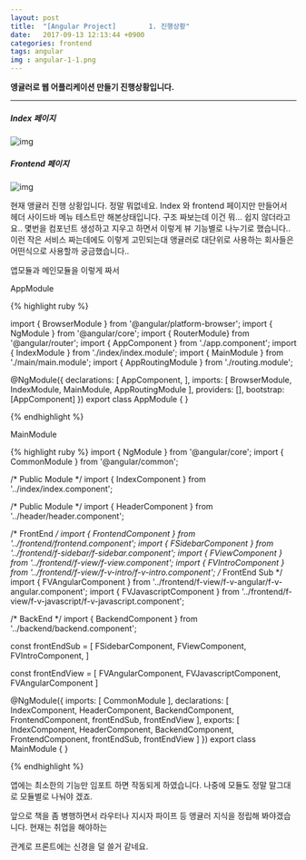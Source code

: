 ```yaml
---
layout: post
title:  "[Angular Project]        1. 진행상황"
date:   2017-09-13 12:13:44 +0900
categories: frontend
tags: angular
img : angular-1-1.png
---
```


**엥귤러로 웹 어플리케이션 만들기 진행상황입니다.**

---

##### Index 페이지

![img]({{baseurl}}/assets/res/frontend/angular-1-1.png)

##### Frontend 페이지

![img]({{baseurl}}/assets/res/frontend/angular-1-2.png)


현재 앵귤러 진행 상황입니다.  정말 뭐없네요. Index 와 frontend 페이지만 만들어서 헤더 사이드바 메뉴 테스트만 해본상태입니다.
구조 짜보는데 이건 뭐... 쉽지 않더라고요.. 몇번을 컴포넌트 생성하고 지우고 하면서
이렇게 뷰 기능별로 나누기로 했습니다..
이런 작은 서비스 짜는데에도 이렇게 고민되는대 앵귤러로 대단위로 사용하는 회사들은 어떤식으로 사용할까 궁금했습니다..

앱모듈과 메인모듈을 이렇게 짜서


AppModule

{% highlight ruby %}

import { BrowserModule } from '@angular/platform-browser';
import { NgModule } from '@angular/core';
import { RouterModule} from '@angular/router'; 
import { AppComponent } from './app.component';
import { IndexModule } from './index/index.module';
import { MainModule } from './main/main.module';
import { AppRoutingModule } from './routing.module';

@NgModule({
  declarations: [
    AppComponent,
  ],
  imports: [
    BrowserModule,
    IndexModule, 
    MainModule,
    AppRoutingModule 
  ],
  providers: [],
  bootstrap: [AppComponent]
})
export class AppModule { }

{% endhighlight %}

MainModule

{% highlight ruby %}
import { NgModule } from '@angular/core';
import { CommonModule } from '@angular/common';

/* Public Module */
import { IndexComponent } from '../index/index.component';

/* Public Module */
import { HeaderComponent } from '../header/header.component';

/* FrontEnd */
import { FrontendComponent } from '../frontend/frontend.component';
import { FSidebarComponent } from '../frontend/f-sidebar/f-sidebar.component';
import { FViewComponent } from '../frontend/f-view/f-view.component';
import { FVIntroComponent } from '../frontend/f-view/f-v-intro/f-v-intro.component';
  /* FrontEnd Sub */
import { FVAngularComponent } from '../frontend/f-view/f-v-angular/f-v-angular.component';
import { FVJavascriptComponent } from '../frontend/f-view/f-v-javascript/f-v-javascript.component';

/* BackEnd */
import { BackendComponent } from '../backend/backend.component';

const frontEndSub = [
  FSidebarComponent, 
  FViewComponent, 
  FVIntroComponent,
  ]

const frontEndView = [
    FVAngularComponent,
    FVJavascriptComponent,
    FVAngularComponent
  ]
  
@NgModule({
  imports: [
    CommonModule
  ],
  declarations: [
    IndexComponent,
    HeaderComponent,
    BackendComponent,
    FrontendComponent, frontEndSub, frontEndView
  ],
  exports: [
    IndexComponent,
    HeaderComponent,
    BackendComponent,
    FrontendComponent, frontEndSub, frontEndView
  ]
})
export class MainModule { }

{% endhighlight %}

앱에는 최소한의 기능만 임포트 하면 작동되게 하였습니다. 나중에 모듈도 정말 말그대로 모듈별로 나눠야 겠죠.

앞으로 책을 좀 병행하면서 라우터나 지시자 파이프 등 앵귤러 지식을 정립해 봐야겠습니다. 현재는 취업을 해야하는

관계로 프론트에는 신경을 덜 쓸거 같네요.